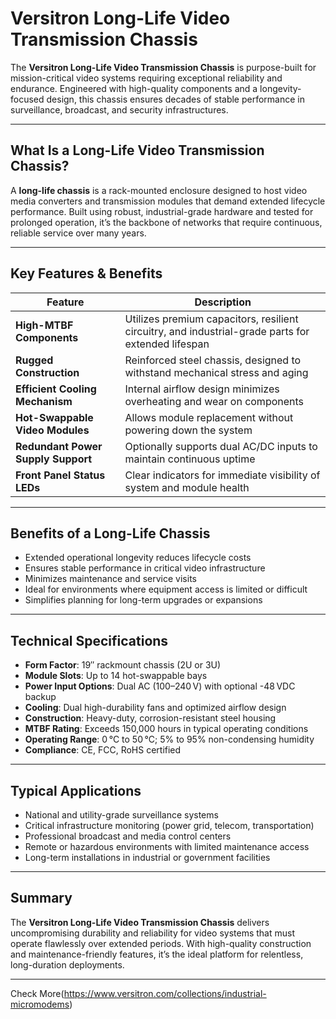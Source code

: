 # Versitron Long-Life Video Transmission Chassis

The **Versitron Long-Life Video Transmission Chassis** is purpose-built for mission-critical video systems requiring exceptional reliability and endurance. Engineered with high-quality components and a longevity-focused design, this chassis ensures decades of stable performance in surveillance, broadcast, and security infrastructures.

---

##  What Is a Long-Life Video Transmission Chassis?

A **long-life chassis** is a rack-mounted enclosure designed to host video media converters and transmission modules that demand extended lifecycle performance. Built using robust, industrial-grade hardware and tested for prolonged operation, it’s the backbone of networks that require continuous, reliable service over many years.

---

##  Key Features & Benefits

| Feature                                 | Description                                                                 |
|-----------------------------------------|-----------------------------------------------------------------------------|
| **High-MTBF Components**                | Utilizes premium capacitors, resilient circuitry, and industrial-grade parts for extended lifespan |
| **Rugged Construction**                 | Reinforced steel chassis, designed to withstand mechanical stress and aging |
| **Efficient Cooling Mechanism**         | Internal airflow design minimizes overheating and wear on components       |
| **Hot-Swappable Video Modules**         | Allows module replacement without powering down the system                  |
| **Redundant Power Supply Support**      | Optionally supports dual AC/DC inputs to maintain continuous uptime         |
| **Front Panel Status LEDs**             | Clear indicators for immediate visibility of system and module health       |

---

##  Benefits of a Long-Life Chassis

- Extended operational longevity reduces lifecycle costs  
- Ensures stable performance in critical video infrastructure  
- Minimizes maintenance and service visits  
- Ideal for environments where equipment access is limited or difficult  
- Simplifies planning for long-term upgrades or expansions  

---

##  Technical Specifications

- **Form Factor**: 19″ rackmount chassis (2U or 3U)  
- **Module Slots**: Up to 14 hot-swappable bays  
- **Power Input Options**: Dual AC (100–240 V) with optional -48 VDC backup  
- **Cooling**: Dual high-durability fans and optimized airflow design  
- **Construction**: Heavy-duty, corrosion-resistant steel housing  
- **MTBF Rating**: Exceeds 150,000 hours in typical operating conditions  
- **Operating Range**: 0 °C to 50 °C; 5% to 95% non-condensing humidity  
- **Compliance**: CE, FCC, RoHS certified  

---

##  Typical Applications

- National and utility-grade surveillance systems  
- Critical infrastructure monitoring (power grid, telecom, transportation)  
- Professional broadcast and media control centers  
- Remote or hazardous environments with limited maintenance access  
- Long-term installations in industrial or government facilities  

---

##  Summary

The **Versitron Long-Life Video Transmission Chassis** delivers uncompromising durability and reliability for video systems that must operate flawlessly over extended periods. With high-quality construction and maintenance-friendly features, it’s the ideal platform for relentless, long-duration deployments.

---

Check More(https://www.versitron.com/collections/industrial-micromodems)
